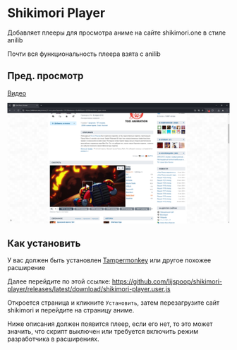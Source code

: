 # Shikimori Player

Добавляет плееры для просмотра аниме на сайте shikimori.one в стиле anilib

Почти вся функциональность плеера взята с anilib

## Пред. просмотр

[Видео](https://imgur.com/gallery/shikimori-player-preview-5HgH5hi)

![screenshot1](./assets/screenshot1.png)

## Как установить

У вас должен быть установлен [Tampermonkey](https://www.tampermonkey.net/) или другое похожее расширение

Далее перейдите по этой ссылке: https://github.com/lijspoop/shikimori-player/releases/latest/download/shikimori-player.user.js

Откроется страница и кликните `Установить`, затем перезагрузите сайт shikimori и перейдите на страницу аниме.

Ниже описания должен появится плеер, если его нет, то это может значить, что скрипт выключен или требуется включить режим разработчика в расширениях.

